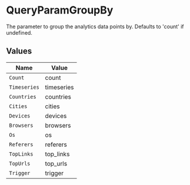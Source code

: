 # QueryParamGroupBy

The parameter to group the analytics data points by. Defaults to 'count' if undefined.


## Values

| Name         | Value        |
| ------------ | ------------ |
| `Count`      | count        |
| `Timeseries` | timeseries   |
| `Countries`  | countries    |
| `Cities`     | cities       |
| `Devices`    | devices      |
| `Browsers`   | browsers     |
| `Os`         | os           |
| `Referers`   | referers     |
| `TopLinks`   | top_links    |
| `TopUrls`    | top_urls     |
| `Trigger`    | trigger      |